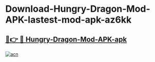 # Download-Hungry-Dragon-Mod-APK-lastest-mod-apk-az6kk

<h2><a href="https://apkcomod.com?title=Hungry-Dragon-Mod-APK">🔗👉 🔴 Hungry-Dragon-Mod-APK-apk </a></h2>

[![acn](https://github.com/user-attachments/assets/0f9c940e-d8b0-45ae-aac7-cd30a18b3e1c)](https://apkcomod.com?title=Hungry-Dragon-Mod-APK)
